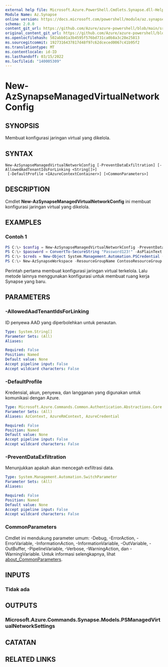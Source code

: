 ```yaml
---
external help file: Microsoft.Azure.PowerShell.Cmdlets.Synapse.dll-Help.xml
Module Name: Az.Synapse
online version: https://docs.microsoft.com/powershell/module/az.synapse/new-azsynapsemanagedvirtualnetworkconfig
schema: 2.0.0
content_git_url: https://github.com/Azure/azure-powershell/blob/main/src/Synapse/Synapse/help/New-AzSynapseManagedVirtualNetworkConfig.md
original_content_git_url: https://github.com/Azure/azure-powershell/blob/main/src/Synapse/Synapse/help/New-AzSynapseManagedVirtualNetworkConfig.md
ms.openlocfilehash: 502abb01a3b4595f576bd731ca0b8a3c28e25813
ms.sourcegitcommit: 1927316437817d48f97c62dceced0067c41b95f2
ms.translationtype: MT
ms.contentlocale: id-ID
ms.lasthandoff: 03/15/2022
ms.locfileid: "140005309"
---
```

# New-AzSynapseManagedVirtualNetworkConfig

## SYNOPSIS
Membuat konfigurasi jaringan virtual yang dikelola.

## SYNTAX

```
New-AzSynapseManagedVirtualNetworkConfig [-PreventDataExfiltration] [-AllowedAadTenantIdsForLinking <String[]>]
 [-DefaultProfile <IAzureContextContainer>] [<CommonParameters>]
```

## DESCRIPTION
Cmdlet **New-AzSynapseManagedVirtualNetworkConfig** ini membuat konfigurasi jaringan virtual yang dikelola.

## EXAMPLES

### Contoh 1
```powershell
PS C:\> $config = New-AzSynapseManagedVirtualNetworkConfig -PreventDataExfiltration -AllowedAadTenantIdsForLinking ContosoTenantId
PS C:\> $password = ConvertTo-SecureString "Password123!" -AsPlainText -Force
PS C:\> $creds = New-Object System.Management.Automation.PSCredential ("ContosoUser", $password)
PS C:\> New-AzSynapseWorkspace -ResourceGroupName ContosoResourceGroup -Name ContosoWorkspace -Location northeurope -DefaultDataLakeStorageAccountName ContosoAdlGen2Storage -DefaultDataLakeStorageFilesystem ContosoFileSystem -SqlAdministratorLoginCredential $creds -ManagedVirtualNetwork $config
```

Perintah pertama membuat konfigurasi jaringan virtual terkelola. Lalu metode lainnya menggunakan konfigurasi untuk membuat ruang kerja Synapse yang baru.

## PARAMETERS

### -AllowedAadTenantIdsForLinking
ID penyewa AAD yang diperbolehkan untuk penautan.

```yaml
Type: System.String[]
Parameter Sets: (All)
Aliases:

Required: False
Position: Named
Default value: None
Accept pipeline input: False
Accept wildcard characters: False
```

### -DefaultProfile
Kredensial, akun, penyewa, dan langganan yang digunakan untuk komunikasi dengan Azure.

```yaml
Type: Microsoft.Azure.Commands.Common.Authentication.Abstractions.Core.IAzureContextContainer
Parameter Sets: (All)
Aliases: AzContext, AzureRmContext, AzureCredential

Required: False
Position: Named
Default value: None
Accept pipeline input: False
Accept wildcard characters: False
```

### -PreventDataExfiltration
Menunjukkan apakah akan mencegah exfiltrasi data.

```yaml
Type: System.Management.Automation.SwitchParameter
Parameter Sets: (All)
Aliases:

Required: False
Position: Named
Default value: None
Accept pipeline input: False
Accept wildcard characters: False
```

### CommonParameters
Cmdlet ini mendukung parameter umum: -Debug, -ErrorAction, -ErrorVariable, -InformationAction, -InformationVariable, -OutVariable, -OutBuffer, -PipelineVariable, -Verbose, -WarningAction, dan -WarningVariable. Untuk informasi selengkapnya, lihat [about_CommonParameters](http://go.microsoft.com/fwlink/?LinkID=113216).

## INPUTS

### Tidak ada

## OUTPUTS

### Microsoft.Azure.Commands.Synapse.Models.PSManagedVirtualNetworkSettings

## CATATAN

## RELATED LINKS
